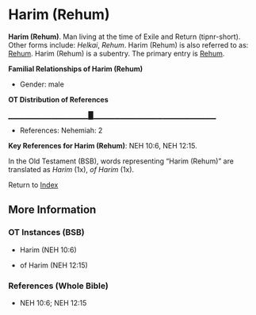 # Harim (Rehum)
**Harim (Rehum)**. 
Man living at the time of Exile and Return (tipnr-short). 
Other forms include: 
*Helkai*, *Rehum*. 
Harim (Rehum) is also referred to as: 
[Rehum](Rehum.md). 
Harim (Rehum) is a subentry. The primary entry is 
[Rehum](Rehum.md). 




**Familial Relationships of Harim (Rehum)**


* Gender: male


**OT Distribution of References**

▁▁▁▁▁▁▁▁▁▁▁▁▁▁▁█▁▁▁▁▁▁▁▁▁▁▁▁▁▁▁▁▁▁▁▁▁▁▁
* References: Nehemiah: 2



**Key References for Harim (Rehum)**: 
NEH 10:6, NEH 12:15. 


In the Old Testament (BSB), words representing “Harim (Rehum)” are translated as 
*Harim* (1x), *of Harim* (1x). 




Return to [Index](00-Index.md)

## More Information

### OT Instances (BSB)

* Harim (NEH 10:6)

* of Harim (NEH 12:15)



### References (Whole Bible)

* NEH 10:6; NEH 12:15




